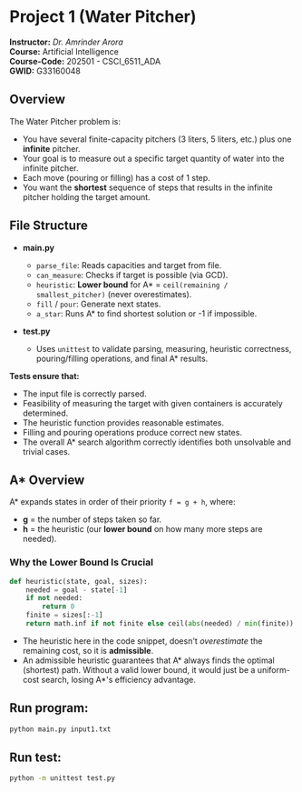 # Project 1 (Water Pitcher)

**Instructor:** *Dr. Amrinder Arora*  
**Course:** Artificial Intelligence  
**Course-Code:**  202501 - CSCI_6511_ADA  
**GWID:** G33160048

## Overview  

The Water Pitcher problem is:

- You have several finite-capacity pitchers (3 liters, 5 liters, etc.) plus one **infinite** pitcher.
- Your goal is to measure out a specific target quantity of water into the infinite pitcher.
- Each move (pouring or filling) has a cost of 1 step.
- You want the **shortest** sequence of steps that results in the infinite pitcher holding the target amount.  

## File Structure

- **main.py**  
  - `parse_file`: Reads capacities and target from file.  
  - `can_measure`: Checks if target is possible (via GCD).  
  - `heuristic`: **Lower bound** for A\* = `ceil(remaining / smallest_pitcher)` (never overestimates).  
  - `fill` / `pour`: Generate next states.  
  - `a_star`: Runs A\* to find shortest solution or -1 if impossible.

- **test.py**  
  - Uses `unittest` to validate parsing, measuring, heuristic correctness, pouring/filling operations, and final A\* results.

**Tests ensure that:**  

- The input file is correctly parsed.  
- Feasibility of measuring the target with given containers is accurately determined.  
- The heuristic function provides reasonable estimates.  
- Filling and pouring operations produce correct new states.  
- The overall A* search algorithm correctly identifies both unsolvable and trivial cases.  

## A* Overview

A* expands states in order of their priority `f = g + h`, where:

- **g** = the number of steps taken so far.
- **h** = the heuristic (our **lower bound** on how many more steps are needed).

### Why the Lower Bound Is Crucial

```python
def heuristic(state, goal, sizes):
    needed = goal - state[-1]
    if not needed: 
        return 0
    finite = sizes[:-1]
    return math.inf if not finite else ceil(abs(needed) / min(finite))
```

- The heuristic here in the code snippet, doesn't *overestimate* the remaining cost, so it is **admissible**.
- An admissible heuristic guarantees that A\* always finds the optimal (shortest) path. Without a valid lower bound, it would just be a uniform-cost search, losing A*'s efficiency advantage.

## **Run program:**

```bash
python main.py input1.txt
```

## **Run test:**

```bash
python -m unittest test.py
```
